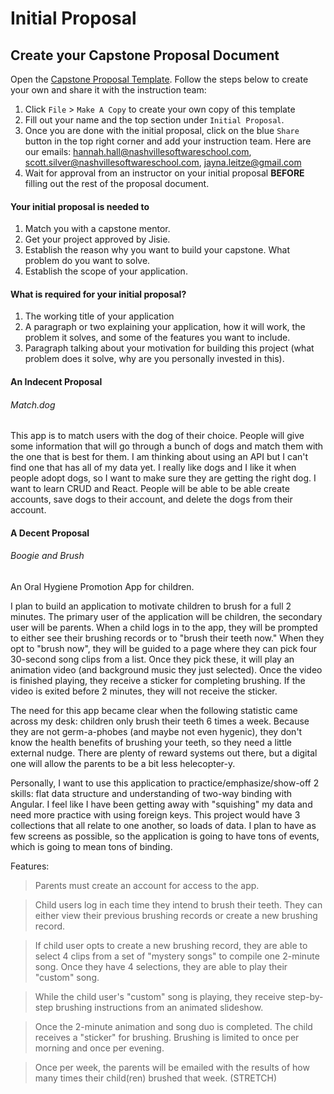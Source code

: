 # Initial Proposal

## Create your Capstone Proposal Document

Open the [Capstone Proposal Template](https://docs.google.com/document/d/1rZM4WKj_HIuBooHNTbYt6QDK2Ml9kIPEGOsXAcyHsXQ/edit?usp=sharing). Follow the steps below to create your own and share it with the instruction team:

1. Click `File` > `Make A Copy` to create your own copy of this template
1. Fill out your name and the top section under `Initial Proposal`.
1. Once you are done with the initial proposal, click on the blue `Share` button in the top right corner and add your instruction team. Here are our emails: hannah.hall@nashvillesoftwareschool.com, scott.silver@nashvillesoftwareschool.com, jayna.leitze@gmail.com
1. Wait for approval from an instructor on your initial proposal **BEFORE** filling out the rest of the proposal document.

#### Your initial proposal is needed to
1. Match you with a capstone mentor.
1. Get your project approved by Jisie.
1. Establish the reason why you want to build your capstone. What problem do you want to solve.
1. Establish the scope of your application.

#### What is required for your initial proposal?
1. The working title of your application
1. A paragraph or two explaining your application, how it will work, the problem it solves, and some of the features you want to include.
1. Paragraph talking about your motivation for building this project (what problem does it solve, why are you personally invested in this).


#### An Indecent Proposal

###### Match.dog
This app is to match users with the dog of their choice. People will give some information that will go through a bunch of dogs and match them with the one that is best for them. I am thinking about using an API but I can't find one that has all of my data yet. I really like dogs and I like it when people adopt dogs, so I want to make sure they are getting the right dog. I want to learn CRUD and React. People will be able to be able create accounts, save dogs to their account, and delete the dogs from their account.


#### A Decent Proposal

###### Boogie and Brush
An Oral Hygiene Promotion App for children.

I plan to build an application to motivate children to brush for a full 2 minutes. The primary user of the application will be children, the secondary user will be parents. When a child logs in to the app, they will be prompted to either see their brushing records or to "brush their teeth now." When they opt to "brush now", they will be guided to a page where they can pick four 30-second song clips from a list. Once they pick these, it will play an animation video (and background music they just selected). Once the video is finished playing, they receive a sticker for completing brushing. If the video is exited before 2 minutes, they will not receive the sticker.

The need for this app became clear when the following statistic came across my desk: children only brush their teeth 6 times a week. Because they are not germ-a-phobes (and maybe not even hygenic), they don't know the health benefits of brushing your teeth, so they need a little external nudge. There are plenty of reward systems out there, but a digital one will allow the parents to be a bit less helecopter-y.

Personally, I want to use this application to practice/emphasize/show-off 2 skills: flat data structure and understanding of two-way binding with Angular. I feel like I have been getting away with "squishing" my data and need more practice with using foreign keys. This project would have 3 collections that all relate to one another, so loads of data. I plan to have as few screens as possible, so the application is going to have tons of events, which is going to mean tons of binding.

Features:
> Parents must create an account for access to the app.

> Child users log in each time they intend to brush their teeth. They can either view their previous brushing records or create a new brushing record.

> If child user opts to create a new brushing record, they are able to select 4 clips from a set of "mystery songs" to compile one 2-minute song. Once they have 4 selections, they are able to play their "custom" song.

> While the child user's "custom" song is playing, they receive step-by-step brushing instructions from an animated slideshow.

> Once the 2-minute animation and song duo is completed. The child receives a "sticker" for brushing. Brushing is limited to once per morning and once per evening.

> Once per week, the parents will be emailed with the results of how many times their child(ren) brushed that week. (STRETCH)
